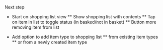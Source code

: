 Next step
* Start on shopping list view
** Show shopping list with contents
** Tap on item in list to toggle status (in basked/not in basket)
** Button more removing item from list

* Add option to add item type to shopping list
** from existing item types
** or from a newly created item type